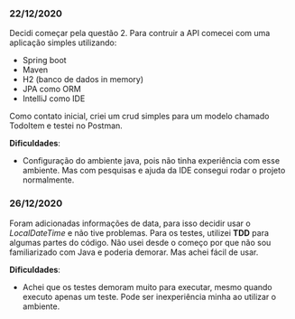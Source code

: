 ### 22/12/2020

Decidi começar pela questão 2.
Para contruir a API comecei com uma aplicação simples utilizando:
- Spring boot
- Maven
- H2 (banco de dados in memory)
- JPA como ORM
- IntelliJ como IDE

Como contato inicial, criei um crud simples para um modelo chamado TodoItem e testei no Postman.

 **Dificuldades**:
- Configuração do ambiente java, pois não tinha experiência com esse ambiente. Mas com
pesquisas e ajuda da IDE consegui rodar o projeto normalmente.


### 26/12/2020

Foram adicionadas informações de data, para isso decidir usar o _LocalDateTime_ e não tive problemas.
Para os testes, utilizei **TDD** para algumas partes do código. Não usei desde o começo por que não sou
familiarizado com Java e poderia demorar. Mas achei fácil de usar.

**Dificuldades**:
- Achei que os testes demoram muito para executar, mesmo quando executo apenas um teste. Pode ser inexperiência minha ao utilizar o ambiente.
